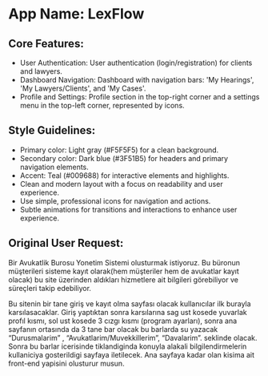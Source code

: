 # **App Name**: LexFlow

## Core Features:

- User Authentication: User authentication (login/registration) for clients and lawyers.
- Dashboard Navigation: Dashboard with navigation bars: 'My Hearings', 'My Lawyers/Clients', and 'My Cases'.
- Profile and Settings: Profile section in the top-right corner and a settings menu in the top-left corner, represented by icons.

## Style Guidelines:

- Primary color: Light gray (#F5F5F5) for a clean background.
- Secondary color: Dark blue (#3F51B5) for headers and primary navigation elements.
- Accent: Teal (#009688) for interactive elements and highlights.
- Clean and modern layout with a focus on readability and user experience.
- Use simple, professional icons for navigation and actions.
- Subtle animations for transitions and interactions to enhance user experience.

## Original User Request:
Bir Avukatlik Burosu Yonetim Sistemi olusturmak istiyoruz. Bu büronun müşterileri sisteme kayıt olarak(hem müşteriler hem de avukatlar kayıt olacak) bu site üzerinden aldıkları hizmetlere ait bilgileri görebiliyor ve süreçleri takip edebiliyor. 

Bu sitenin bir tane giriş ve kayıt olma sayfası olacak kullanıcılar ilk burayla karsılasacaklar.
Giriş yaptıktan sonra karsılarına sag ust kosede yuvarlak profıl kısmı, sol ust kosede 3 cızgı kısmı (program ayarları), sonra ana sayfanın ortasında da 3 tane bar olacak bu barlarda su yazacak “Durusmalarim” , “Avukatlarim/Muvekkillerim”, “Davalarim”. seklinde olacak. Sonra bu barlar icerisinde tiklandiginda konuyla alakali bilgilendirmelerin kullaniciya gosterildigi sayfaya iletilecek. Ana sayfaya kadar olan kisima ait front-end yapisini olusturur musun.
  